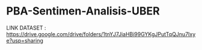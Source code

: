 # PBA-Sentimen-Analisis-UBER

LINK DATASET : https://drive.google.com/drive/folders/1tnYJ7JiaHBi99GYKgJPutTqQJnu7Ixye?usp=sharing 
